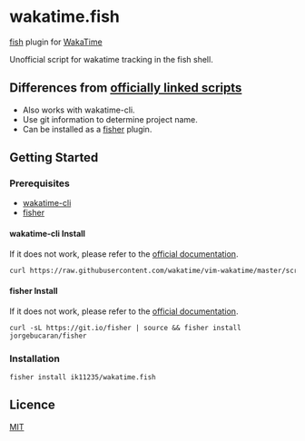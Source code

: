 # wakatime.fish

[fish](https://fishshell.com/) plugin for [WakaTime](https://wakatime.com/)

Unofficial script for wakatime tracking in the fish shell.

## Differences from [officially linked scripts](https://wakatime.com/terminal#install-fish)

- Also works with wakatime-cli.
- Use git information to determine project name.
- Can be installed as a [fisher](https://github.com/jorgebucaran/fisher) plugin.


## Getting Started

### Prerequisites

- [wakatime-cli](https://github.com/wakatime/wakatime-cli)
- [fisher](https://github.com/jorgebucaran/fisher)

#### wakatime-cli Install

If it does not work, please refer to the [official documentation](https://wakatime.com/terminal).

```bash
curl https://raw.githubusercontent.com/wakatime/vim-wakatime/master/scripts/install_cli.py | python3 -
```

#### fisher Install

If it does not work, please refer to the [official documentation](https://github.com/jorgebucaran/fisher#installation).

```fish
curl -sL https://git.io/fisher | source && fisher install jorgebucaran/fisher
```


### Installation

```fish
fisher install ik11235/wakatime.fish
```

## Licence

[MIT](LICENSE)
